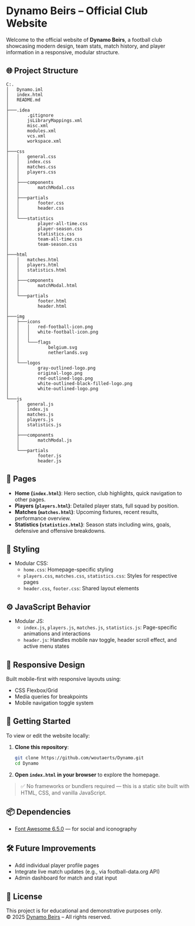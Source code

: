 # Dynamo Beirs – Official Club Website

Welcome to the official website of **Dynamo Beirs**, a football club showcasing modern design, team stats, match history, and player information in a responsive, modular structure.

## 🌐 Project Structure

```
C:.
│   Dynamo.iml
│   index.html
│   README.md
│   
├───.idea
│       .gitignore
│       jsLibraryMappings.xml
│       misc.xml
│       modules.xml
│       vcs.xml
│       workspace.xml
│       
├───css
│   │   general.css
│   │   index.css
│   │   matches.css
│   │   players.css
│   │
│   ├───components
│   │       matchModal.css
│   │
│   ├───partials
│   │       footer.css
│   │       header.css
│   │
│   └───statistics
│           player-all-time.css
│           player-season.css
│           statistics.css
│           team-all-time.css
│           team-season.css
│
├───html
│   │   matches.html
│   │   players.html
│   │   statistics.html
│   │
│   ├───components
│   │       matchModal.html
│   │
│   └───partials
│           footer.html
│           header.html
│
├───img
│   ├───icons
│   │   │   red-football-icon.png
│   │   │   white-football-icon.png
│   │   │
│   │   └───flags
│   │           belgium.svg
│   │           netherlands.svg
│   │
│   └───logos
│           gray-outlined-logo.png
│           original-logo.png
│           red-outlined-logo.png
│           white-outlined-black-filled-logo.png
│           white-outlined-logo.png
│
└───js
    │   general.js
    │   index.js
    │   matches.js
    │   players.js
    │   statistics.js
    │
    ├───components
    │       matchModal.js
    │
    └───partials
            footer.js
            header.js
```

## 📄 Pages

- **Home (`index.html`)**: Hero section, club highlights, quick navigation to other pages.
- **Players (`players.html`)**: Detailed player stats, full squad by position.
- **Matches (`matches.html`)**: Upcoming fixtures, recent results, performance overview.
- **Statistics (`statistics.html`)**: Season stats including wins, goals, defensive and offensive breakdowns.

## 🎨 Styling

- Modular CSS:
    - `home.css`: Homepage-specific styling
    - `players.css`, `matches.css`, `statistics.css`: Styles for respective pages
    - `header.css`, `footer.css`: Shared layout elements

## ⚙️ JavaScript Behavior

- Modular JS:
    - `index.js`, `players.js`, `matches.js`, `statistics.js`: Page-specific animations and interactions
    - `header.js`: Handles mobile nav toggle, header scroll effect, and active menu states

## 📱 Responsive Design

Built mobile-first with responsive layouts using:
- CSS Flexbox/Grid
- Media queries for breakpoints
- Mobile navigation toggle system

## 🚀 Getting Started

To view or edit the website locally:

1. **Clone this repository**:
   ```bash
   git clone https://github.com/woutaerts/Dynamo.git
   cd Dynamo
   ```

2. **Open `index.html` in your browser** to explore the homepage.

> ✅ No frameworks or bundlers required — this is a static site built with HTML, CSS, and vanilla JavaScript.

## 📦 Dependencies

- [Font Awesome 6.5.0](https://cdnjs.com/libraries/font-awesome) — for social and iconography

## 🛠 Future Improvements

- Add individual player profile pages
- Integrate live match updates (e.g., via football-data.org API)
- Admin dashboard for match and stat input

## 📄 License

This project is for educational and demonstrative purposes only.  
© 2025 [Dynamo Beirs](https://github.com/woutaerts/Dynamo) – All rights reserved.

